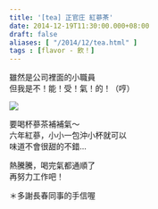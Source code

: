 ```yaml
---
title: '[tea] 正官庄 紅蔘茶'
date: 2014-12-19T11:30:00.000+08:00
draft: false
aliases: [ "/2014/12/tea.html" ]
tags : [flavor - 飲！]
---
```


雖然是公司裡面的小職員  
但我是不！能！受！氣！的！（哼）  

[![](https://farm8.staticflickr.com/7515/15778945299_0f059e14df_z.jpg)](https://farm8.staticflickr.com/7515/15778945299_0f059e14df_z.jpg)

要喝杯蔘茶補補氣～  
六年紅蔘，小小一包沖小杯就可以  
味道不會很甜的不錯...  
  
熱騰騰，喝完氣都通順了  
再努力工作吧！  
  
＊多謝長春同事的手信喔